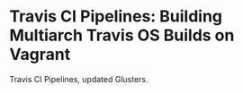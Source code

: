 # Travis CI Pipelines: Building Multiarch Travis OS Builds on Vagrant
Travis CI Pipelines, updated Glusters.
